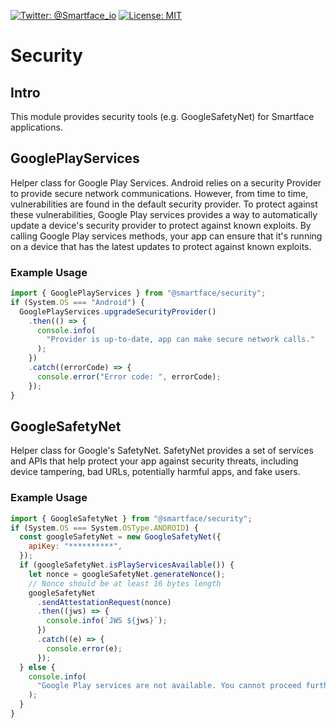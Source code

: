[![Twitter: @Smartface_io](https://img.shields.io/badge/contact-@Smartface_io-blue.svg?style=flat)](https://twitter.com/smartface_io)
[![License: MIT](https://img.shields.io/badge/License-MIT-blue.svg)](https://github.com/smartface/smartface-modules/blob/main/packages/security/LICENSE)

# Security

## Intro

This module provides security tools (e.g. GoogleSafetyNet) for Smartface applications.

## GooglePlayServices

Helper class for Google Play Services. Android relies on a security Provider to provide secure network communications.
However, from time to time, vulnerabilities are found in the default security provider.
To protect against these vulnerabilities, Google Play services provides a way to automatically
update a device's security provider to protect against known exploits. By calling Google Play services methods,
your app can ensure that it's running on a device that has the latest updates to protect against known exploits.

### Example Usage

```js
import { GooglePlayServices } from "@smartface/security";
if (System.OS === "Android") {
  GooglePlayServices.upgradeSecurityProvider()
    .then(() => {
      console.info(
        "Provider is up-to-date, app can make secure network calls."
      );
    })
    .catch((errorCode) => {
      console.error("Error code: ", errorCode);
    });
}
```

## GoogleSafetyNet

Helper class for Google's SafetyNet. SafetyNet provides a set of services and APIs that help protect your app against security threats, including device tampering, bad URLs, potentially harmful apps, and fake users.

### Example Usage

```js
import { GoogleSafetyNet } from "@smartface/security";
if (System.OS === System.OSType.ANDROID) {
  const googleSafetyNet = new GoogleSafetyNet({
    apiKey: "**********",
  });
  if (googleSafetyNet.isPlayServicesAvailable()) {
    let nonce = googleSafetyNet.generateNonce();
    // Nonce should be at least 16 bytes length
    googleSafetyNet
      .sendAttestationRequest(nonce)
      .then((jws) => {
        console.info(`JWS ${jws}`);
      })
      .catch((e) => {
        console.error(e);
      });
  } else {
    console.info(
      "Google Play services are not available. You cannot proceed further"
    );
  }
}
```
